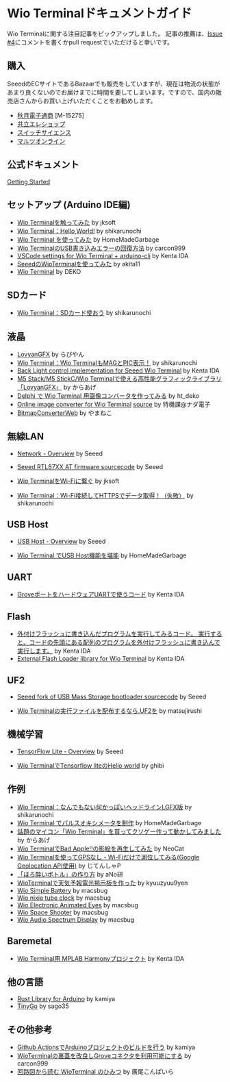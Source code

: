 # Wio Terminalドキュメントガイド

Wio Terminalに関する注目記事をピックアップしました。
記事の推薦は、[Issue #4](https://github.com/SeeedJP/Wiki/issues/4)にコメントを書くかpull requestでいただけると幸いです。

## 購入

SeeedのECサイトであるBazaarでも販売をしていますが、現在は物流の状態があまり良くないのでお届けまでに時間を要してしまいます。ですので、国内の販売店さんからお買い上げいただくことをお勧めします。

- [秋月電子通商](http://akizukidenshi.com/) [M-15275]
- [共立エレショップ](https://eleshop.jp/shop/g/gK5F314/)
- [スイッチサイエンス](https://www.switch-science.com/catalog/6360/)
- [マルツオンライン](https://www.marutsu.co.jp/pc/i/1633550/)


## 公式ドキュメント

[Getting Started](https://wiki.seeedstudio.com/Wio-Terminal-Getting-Started/#getting-started)

## セットアップ (Arduino IDE編)

- [Wio Terminalを触ってみた](https://qiita.com/jksoft/items/c544d73b54323064ed06) by jksoft
- [Wio Terminal：Hello,World!](http://shikarunochi.matrix.jp/?p=3996) by shikarunochi
- [Wio Terminal を使ってみた](https://homemadegarbage.com/wioterminal01) by HomeMadeGarbage
- [Wio TerminalのUSB書き込みエラーの回復方法](https://qiita.com/carcon999/items/ec8045adc1309b2e5361) by carcon999
- [VSCode settings for Wio Terminal + arduino-cli](https://gist.github.com/ciniml/1d91bc58d07ea2a8095e8b01b4405a3b) by Kenta IDA
- [SeeedのWioTerminalを使ってみた](https://qiita.com/akita11/items/4dc920105c2e765f73a5) by akita11
- [Wio Terminal](https://ht-deko.com/arduino/wio_terminal.html) by DEKO

## SDカード

- [Wio Terminal：SDカード使おう](http://shikarunochi.matrix.jp/?p=4002) by shikarunochi

## 液晶

- [LovyanGFX](https://github.com/lovyan03/LovyanGFX) by らびやん
- [Wio Terminal：Wio TerminalもMAGとPIC表示！](http://shikarunochi.matrix.jp/?p=4006) by shikarunochi
- [Back Light control implementation for Seeed Wio Terminal](https://github.com/ciniml/WioTerminal_BackLight) by Kenta IDA
- [M5 Stack/M5 StickC/Wio Terminalで使える高性能グラフィックライブラリ「LovyanGFX」](https://qiita.com/karaage0703/items/5c1a1d87ff7452ba3d9a) by からあげ
- [Delphi で Wio Terminal 用画像コンバータを作ってみる](https://qiita.com/ht_deko/items/e5984b9a5d61e607b316) by ht_deko
- [Online image converter for Wio Terminal](http://www.nada.co.jp/tool/image_converter_wio_terminal/) [source](https://github.com/NADA-ELECTRONICS/Online-image-converter-for-Wio-Terminal) by 特機課@ナダ電子
- [BitmapConverterWeb](https://github.com/yamamaya/BitmapConverterWeb) by やまねこ

## 無線LAN

- [Network - Overview](https://wiki.seeedstudio.com/Wio-Terminal-Network-Overview/) by Seeed

- [Seeed RTL87XX AT firmware sourcecode](https://github.com/Seeed-Studio/seeed-ambd-sdk) by Seeed

  

- [Wio TerminalをWi-Fiに繋ぐ](https://qiita.com/jksoft/items/cb11eb171002c0ed1f25) by jksoft

- [Wio Terminal：Wi-Fi接続してHTTPSでデータ取得！（失敗）](http://shikarunochi.matrix.jp/?p=4013) by shikarunochi

## USB Host

- [USB Host - Overview](https://wiki.seeedstudio.com/Wio-Terminal-USBH-Overview/) by Seeed

  

- [Wio Terminal でUSB Host機能を堪能](https://homemadegarbage.com/wioterminal03) by HomeMadeGarbage

## UART

- [GroveポートをハードウェアUARTで使うコード](https://gist.github.com/ciniml/bd2bb4dea22a55c067ca6790ad0c3eae) by Kenta IDA

## Flash

- [外付けフラッシュに書き込んだプログラムを実行してみるコード。 実行すると、コードの先頭にある配列のプログラムを外付けフラッシュに書き込んで実行します。](https://gist.github.com/ciniml/21cbc7cf91caf6bebace2ed43177626d) by Kenta IDA
- [External Flash Loader library for Wio Terminal](https://github.com/ciniml/ExtFlashLoader) by Kenta IDA

## UF2

- [Seeed fork of USB Mass Storage bootloader sourcecode](https://github.com/Seeed-Studio/uf2-samdx1) by Seeed

- [Wio Terminalの実行ファイルを配布するなら.UF2を](https://qiita.com/matsujirushi/items/98c5fb71e0219eae11fb) by matsujirushi

## 機械学習

- [TensorFlow Lite - Overview](https://wiki.seeedstudio.com/Wio-Terminal-TensorFlow/) by Seeed

  

- [Wio TerminalでTensorflow liteのHello world](https://qiita.com/ghibi/items/fcfc48cd6e9d0c254613) by ghibi

## 作例

- [Wio Terminal：なんでもない何かっぽいヘッドラインLGFX版](http://shikarunochi.matrix.jp/?p=4024) by shikarunochi
- [Wio Terminal でパルスオキシメータを制作](https://homemadegarbage.com/wioterminal02) by HomeMadeGarbage
- [話題のマイコン「Wio Terminal」を買ってクソゲー作って動かしてみました](https://karaage.hatenadiary.jp/entry/2020/05/18/073000) by からあげ
- [Wio TerminalでBad Apple!!の影絵を再生してみた](https://neocat.hatenablog.com/entry/2020/05/17/133133) by NeoCat
- [Wio Terminalを使ってGPSなし・Wi-Fiだけで測位してみる(Google Geolocation API使用)](https://blog.nyancotech.online/2020/05/wio-terminalgpswi-figoogle-geolocation.html) by じてんしゃP
- [「ほろ酔いボトル」の作り方](https://note.com/anoken2017/n/n65e536afb1c1) by aNo研
- [WioTerminalで天気予報電光掲示板を作った](https://y99.hateblo.jp/entry/2020/05/22/211736) by kyuuzyuu9yen
- [Wio Simple Battery](https://macsbug.wordpress.com/2020/05/25/wio-simple-battery/) by macsbug
- [Wio nixie tube clock](https://macsbug.wordpress.com/2020/05/25/wio-nixie-tube-clock/) by macsbug
- [Wio Electronic Animated Eyes](https://macsbug.wordpress.com/2020/05/26/wio-electronic-animated-eyes/) by macsbug
- [Wio Space Shooter](https://macsbug.wordpress.com/2020/05/27/wio-space-shooter/) by macsbug
- [Wio Audio Spectrum Display](https://macsbug.wordpress.com/2020/05/28/wio-audio-spectrum-display/) by macsbug

## Baremetal

- [Wio Terminal用 MPLAB Harmonyプロジェクト](https://github.com/ciniml/WioTerminalHarmony) by Kenta IDA

## 他の言語

- [Rust Library for Arduino](https://github.com/kamiyaowl/rust_lib_for_arduino_example) by kamiya
- [TinyGo](https://github.com/tinygo-org/tinygo/pull/1124) by sago35

## その他参考

- [Github ActionsでArduinoプロジェクトのビルドを行う](https://kamiyaowl.github.io/blog/arduino-github-ci/) by kamiya
- [WioTerminalの裏蓋を改良しGroveコネクタを利用可能にする](https://qiita.com/carcon999/items/e7a8a652bf809f520310) by carcon999
- [回路図から読む WioTerminal のひみつ](https://note.com/phillowcompiler/n/nf6372ed44983) by 廣尾こんぱいら
